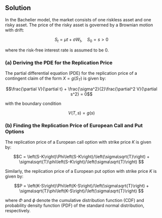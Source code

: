 
## Solution

In the Bachelier model, the market consists of one riskless asset and one risky asset. The price of the risky asset is governed by a Brownian motion with drift:

$$S_t = \mu t + \sigma W_t, \quad S_0 = s > 0$$

where the risk-free interest rate is assumed to be $0$.

### (a) Deriving the PDE for the Replication Price

The partial differential equation (PDE) for the replication price of a contingent claim of the form $X = g(S_T)$ is given by:

$$\frac{\partial V}{\partial t} + \frac{\sigma^2}{2}\frac{\partial^2 V}{\partial s^2} = 0$$

with the boundary condition

$$V(T,s) = g(s)$$

### (b) Finding the Replication Price of European Call and Put Options

The replication price of a European call option with strike price $K$ is given by:

$$C = \left(S-K\right)\Phi\left(S-K\right)/\left(\sigma\sqrt{T}\right) + \sigma\sqrt{T}\phi\left(S-K\right)/\left(\sigma\sqrt{T}\right) $$

Similarly, the replication price of a European put option with strike price $K$ is given by:

$$P = \left(K-S\right)\Phi\left(K-S\right)/\left(\sigma\sqrt{T}\right) + \sigma\sqrt{T}\phi\left(K-S\right)/\left(\sigma\sqrt{T}\right) $$

where $\Phi$ and $\phi$ denote the cumulative distribution function (CDF) and probability density function (PDF) of the standard normal distribution, respectively.